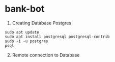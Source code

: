 # bank-bot

1. Creating Database Postgres

```
sudo apt update
sudo apt install postgresql postgresql-contrib
sudo -i -u postgres
psql
```

2. Remote connection to Database



